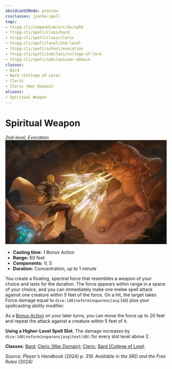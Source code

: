 ```yaml
---
obsidianUIMode: preview
cssclasses: json5e-spell
tags:
- ttrpg-cli/compendium/src/5e/xphb
- ttrpg-cli/spell/class/bard
- ttrpg-cli/spell/class/cleric
- ttrpg-cli/spell/level/2nd-level
- ttrpg-cli/spell/school/evocation
- ttrpg-cli/spell/subclass/college-of-lore
- ttrpg-cli/spell/subclass/war-domain
classes:
- Bard
- Bard (College of Lore)
- Cleric
- Cleric (War Domain)
aliases:
- Spiritual Weapon
---
```

# Spiritual Weapon
*2nd-level, Evocation*  
![](Інструменти%20ДМ/CLI/spells/img/spiritual-weapon.webp#right)

- **Casting time:** 1 Bonus Action
- **Range:** 60 feet
- **Components:** V, S
- **Duration:** Concentration, up to 1 minute

You create a floating, spectral force that resembles a weapon of your choice and lasts for the duration. The force appears within range in a space of your choice, and you can immediately make one melee spell attack against one creature within 5 feet of the force. On a hit, the target takes Force damage equal to `dice:1d8|noform|noparens|avg` (`d8`) plus your spellcasting ability modifier.

As a [Bonus Action](Інструменти%20ДМ/CLI/rules/variant-rules/bonus-action-xphb.md) on your later turns, you can move the force up to 20 feet and repeat the attack against a creature within 5 feet of it.

**Using a Higher-Level Spell Slot.** The damage increases by `dice:1d8|noform|noparens|avg|text(d8)` for every slot level above 2.

**Classes**: [Bard](Інструменти%20ДМ/CLI/lists/list-spells-classes-bard.md); [Cleric (War Domain)](Інструменти%20ДМ/CLI/lists/list-spells-classes-war-domain-xphb.md "subclass=XPHB;class=XPHB"); [Cleric](Інструменти%20ДМ/CLI/lists/list-spells-classes-cleric.md); [Bard (College of Lore)](Інструменти%20ДМ/CLI/lists/list-spells-classes-college-of-lore-xphb.md "subclass=XPHB;class=XPHB")

*Source: Player's Handbook (2024) p. 319. Available in the <span title='Systems Reference Document (5.2)'>SRD</span> and the Free Rules (2024)*